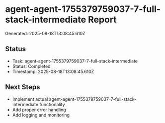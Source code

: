 # agent-agent-1755379759037-7-full-stack-intermediate Report

Generated: 2025-08-18T13:08:45.610Z

## Status
- Task: agent-agent-1755379759037-7-full-stack-intermediate
- Status: Completed
- Timestamp: 2025-08-18T13:08:45.610Z

## Next Steps
- Implement actual agent-agent-1755379759037-7-full-stack-intermediate functionality
- Add proper error handling
- Add logging and monitoring
